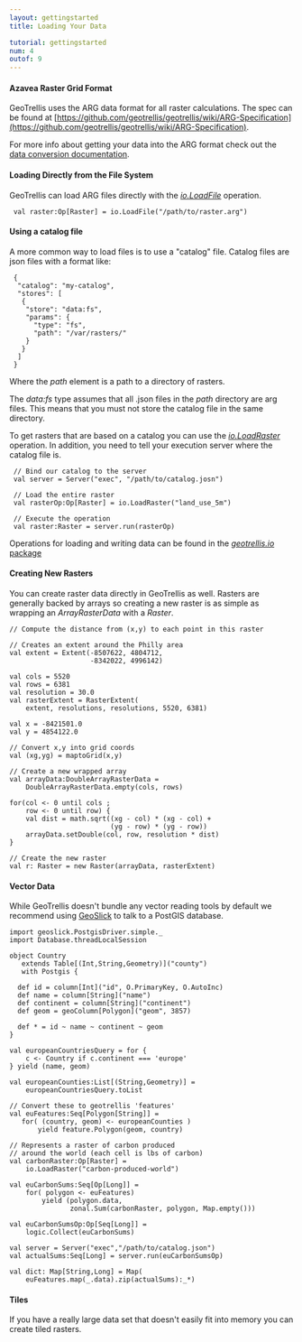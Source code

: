 ```yaml
---
layout: gettingstarted
title: Loading Your Data

tutorial: gettingstarted
num: 4
outof: 9
---
```


#### Azavea Raster Grid Format

GeoTrellis uses the ARG data format for all raster calculations. The
spec can be found at
[https://github.com/geotrellis/geotrellis/wiki/ARG-Specification](https://github.com/geotrellis/geotrellis/wiki/ARG-Specification).

For more info about getting your data into the ARG format check out the
[data conversion documentation](/gettingstarted/datatypes.html).

#### Loading Directly from the File System

GeoTrellis can load ARG files directly with the [*io.LoadFile*](http://geotrellis.github.com/api.doc/latest/api/#geotrellis.io.LoadFile)
operation.

     val raster:Op[Raster] = io.LoadFile("/path/to/raster.arg")


#### Using a catalog file

A more common way to load files is to use a "catalog" file. Catalog
files are json files with a format like:


     {
      "catalog": "my-catalog",
      "stores": [
       {
        "store": "data:fs",
        "params": {
          "type": "fs",
          "path": "/var/rasters/"
        }
       }
      ]
     }

Where the *path* element is a path to a directory of rasters.

The *data:fs* type assumes that all .json files in the *path* directory
are arg files. This means that you must not store the catalog file in
the same directory.

To get rasters that are based on a catalog you can use the
[*io.LoadRaster*](http://geotrellis.github.com/api.doc/latest/api/#geotrellis.io.LoadRaster) operation. In addition, you need to tell your execution server where the catalog file is.

     // Bind our catalog to the server
     val server = Server("exec", "/path/to/catalog.josn")

     // Load the entire raster
     val rasterOp:Op[Raster] = io.LoadRaster("land_use_5m")

     // Execute the operation
     val raster:Raster = server.run(rasterOp)

Operations for loading and writing data can be found in the
[*geotrellis.io* package](http://geotrellis.github.com/api.doc/latest/api/#geotrellis.io.package)

#### Creating New Rasters

You can create raster data directly in GeoTrellis as well. Rasters are
generally backed by arrays so creating a new raster is as simple as
wrapping an *ArrayRasterData* with a *Raster*.

    // Compute the distance from (x,y) to each point in this raster

    // Creates an extent around the Philly area
    val extent = Extent(-8507622, 4804712,
                        -8342022, 4996142)

    val cols = 5520
    val rows = 6381
    val resolution = 30.0
    val rasterExtent = RasterExtent(
        extent, resolutions, resolutions, 5520, 6381)

    val x = -8421501.0
    val y = 4854122.0

    // Convert x,y into grid coords
    val (xg,yg) = maptoGrid(x,y)

    // Create a new wrapped array
    val arrayData:DoubleArrayRasterData =
        DoubleArrayRasterData.empty(cols, rows)

    for(col <- 0 until cols ;
        row <- 0 until row) {
        val dist = math.sqrt((xg - col) * (xg - col) + 
                             (yg - row) * (yg - row))
        arrayData.setDouble(col, row, resolution * dist)
    }

    // Create the new raster
    val r: Raster = new Raster(arrayData, rasterExtent)


#### Vector Data

While GeoTrellis doesn't bundle any vector reading tools by default we
recommend using [GeoSlick](https://github.com/ahinz/GeoSlick) to talk to
a PostGIS database.

    import geoslick.PostgisDriver.simple._
    import Database.threadLocalSession

    object Country
       extends Table[(Int,String,Geometry)]("county")
       with Postgis {

      def id = column[Int]("id", O.PrimaryKey, O.AutoInc)
      def name = column[String]("name")
      def continent = column[String]("continent")
      def geom = geoColumn[Polygon]("geom", 3857)

      def * = id ~ name ~ continent ~ geom
    }

    val europeanCountriesQuery = for {
        c <- Country if c.continent === 'europe'
    } yield (name, geom)

    val europeanCounties:List[(String,Geometry)] =
        europeanCountriesQuery.toList

    // Convert these to geotrellis 'features'
    val euFeatures:Seq[Polygon[String]] =
       for( (country, geom) <- europeanCounties )
           yield feature.Polygon(geom, country)

    // Represents a raster of carbon produced
    // around the world (each cell is lbs of carbon)
    val carbonRaster:Op[Raster] =
        io.LoadRaster("carbon-produced-world")

    val euCarbonSums:Seq[Op[Long]] =
        for( polygon <- euFeatures)
            yield (polygon.data,
                   zonal.Sum(carbonRaster, polygon, Map.empty()))

    val euCarbonSumsOp:Op[Seq[Long]] =
        logic.Collect(euCarbonSums)

    val server = Server("exec","/path/to/catalog.json")
    val actualSums:Seq[Long] = server.run(euCarbonSumsOp)

    val dict: Map[String,Long] = Map(
        euFeatures.map(_.data).zip(actualSums):_*)



#### Tiles

If you have a really large data set that doesn't easily fit into memory
you can create tiled rasters. 
